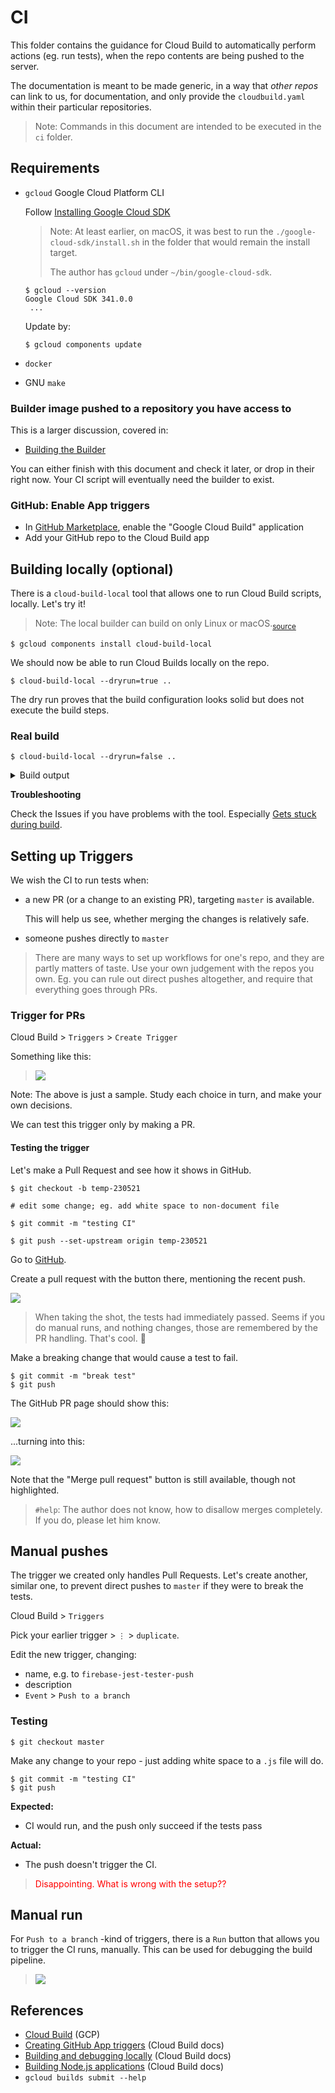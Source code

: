 # CI

This folder contains the guidance for Cloud Build to automatically perform actions (eg. run tests), when the repo contents are being pushed to the server.

The documentation is meant to be made generic, in a way that *other repos* can link to us, for documentation, and only provide the `cloudbuild.yaml` within their particular repositories. 

>Note: Commands in this document are intended to be executed in the `ci` folder.

## Requirements

- `gcloud` Google Cloud Platform CLI

   Follow [Installing Google Cloud SDK](https://cloud.google.com/sdk/docs/install)
	
	>Note: At least earlier, on macOS, it was best to run the `./google-cloud-sdk/install.sh` in the folder that would remain the install target. 
	>
	>The author has `gcloud` under `~/bin/google-cloud-sdk`.

   ```
   $ gcloud --version
   Google Cloud SDK 341.0.0
	...
   ```

   Update by: 
   
   ```
   $ gcloud components update
   ```

- `docker`
- GNU `make`

<!-- whisper
>Note: We might switch `make` out, in favour of Bash scripts. `#later`
-->

### Builder image pushed to a repository you have access to

This is a larger discussion, covered in:

- [Building the Builder](Building%20the%20Builder.md)

You can either finish with this document and check it later, or drop in their right now. Your CI script will eventually need the builder to exist. 

### GitHub: Enable App triggers

- In [GitHub Marketplace](https://github.com/marketplace), enable the "Google Cloud Build" application
- Add your GitHub repo to the Cloud Build app


## Building locally (optional)

There is a `cloud-build-local` tool that allows one to run Cloud Build scripts, locally. Let's try it!

>Note: The local builder can build on only Linux or macOS.<sub>[source](https://cloud.google.com/build/docs/build-debug-locally#restrictions_and_limitations)</sub>

```
$ gcloud components install cloud-build-local
```

We should now be able to run Cloud Builds locally on the repo.

```
$ cloud-build-local --dryrun=true ..
```

The dry run proves that the build configuration looks solid but does not execute the build steps.

### Real build

```
$ cloud-build-local --dryrun=false ..
```

<details>
<summary>Build output</summary>

```
$ cloud-build-local --dryrun=false ..
2021/03/26 10:03:52 Warning: The server docker version installed (20.10.5) is different from the one used in GCB (19.03.8)
2021/03/26 10:03:52 Warning: The client docker version installed (20.10.5) is different from the one used in GCB (19.03.8)
Using default tag: latest
latest: Pulling from cloud-builders/metadata
Digest: sha256:ac630903464f3fa39c8c1698c9d867dfdbc66d55e09c0518725440af1bf95b18
Status: Image is up to date for gcr.io/cloud-builders/metadata:latest
gcr.io/cloud-builders/metadata:latest
2021/03/26 10:04:35 Started spoofed metadata server
2021/03/26 10:04:35 Build id = localbuild_7b99d6da-d98f-4954-bca4-88f59486a339
2021/03/26 10:04:35 status changed to "BUILD"
BUILD
Starting Step #0
Step #0: Already have image (with digest): eu.gcr.io/groundlevel-160221/firebase-custom-builder
Step #0: /workspace/packages/backend
Finished Step #0
2021/03/26 10:04:36 Step Step #0 finished
Starting Step #1
Step #1: Already have image (with digest): eu.gcr.io/groundlevel-160221/firebase-custom-builder
Step #1: npm WARN deprecated request@2.88.2: request has been deprecated, see https://github.com/request/request/issues/3142
Step #1: npm WARN deprecated har-validator@5.1.5: this library is no longer supported
Step #1: npm WARN deprecated request-promise-native@1.0.9: request-promise-native has been deprecated because it extends the now deprecated request package, see https://github.com/request/request/issues/3142
Step #1: 
Step #1: > core-js@3.6.5 postinstall /workspace/packages/backend/node_modules/core-js
Step #1: > node -e "try{require('./postinstall')}catch(e){}"
Step #1: 
Step #1: Thank you for using core-js ( https://github.com/zloirock/core-js ) for polyfilling JavaScript standard library!
Step #1: 
Step #1: The project needs your help! Please consider supporting of core-js on Open Collective or Patreon: 
Step #1: > https://opencollective.com/core-js 
Step #1: > https://www.patreon.com/zloirock 
Step #1: 
Step #1: Also, the author of core-js ( https://github.com/zloirock ) is looking for a good job -)
Step #1: 
Step #1: 
Step #1: > protobufjs@6.10.2 postinstall /workspace/packages/backend/node_modules/protobufjs
Step #1: > node scripts/postinstall
Step #1: 
Step #1: npm WARN lifecycle @local/back-end@~postinstall: cannot run in wd @local/back-end@ (cd functions && npm install) (wd=/workspace/packages/backend)
Step #1: npm WARN optional SKIPPING OPTIONAL DEPENDENCY: fsevents@^2.2.1 (node_modules/jest-haste-map/node_modules/fsevents):
Step #1: npm WARN notsup SKIPPING OPTIONAL DEPENDENCY: Unsupported platform for fsevents@2.3.2: wanted {"os":"darwin","arch":"any"} (current: {"os":"linux","arch":"x64"})
Step #1: 
Step #1: added 9 packages from 20 contributors, removed 12 packages, updated 613 packages and audited 580 packages in 57.549s
Step #1: 
Step #1: 42 packages are looking for funding
Step #1:   run `npm fund` for details
Step #1: 
Step #1: found 0 vulnerabilities
Step #1: 
Finished Step #1
2021/03/26 10:05:36 Step Step #1 finished
Starting Step #2
Step #2: Already have image (with digest): eu.gcr.io/groundlevel-160221/firebase-custom-builder
Step #2: 
Step #2: > @local/back-end@ test /workspace/packages/backend
Step #2: > npm run ci
Step #2: 
Step #2: 
Step #2: > @local/back-end@ ci /workspace/packages/backend
Step #2: > npm run ci:seq
Step #2: 
Step #2: 
Step #2: > @local/back-end@ ci:seq /workspace/packages/backend
Step #2: > firebase emulators:exec --project=bunny --only firestore,functions "npm run _ci_init && npm run --silent _ci_fns && npm run --silent _ci_rules"
Step #2: 
Step #2: i  emulators: Starting emulators: functions, firestore
Step #2: ⚠  functions: The following emulators are not running, calls to these services from the Functions emulator will affect production: auth, database, hosting, pubsub
Step #2: ⚠  Your requested "node" version "^14 || ^15" doesn't match your global version "14"
Step #2: ⚠  functions: You are not signed in to the Firebase CLI. If you have authorized this machine using gcloud application-default credentials those may be discovered and used to access production services.
Step #2: ⚠  functions: Unable to fetch project Admin SDK configuration, Admin SDK behavior in Cloud Functions emulator may be incorrect.
Step #2: i  firestore: downloading cloud-firestore-emulator-v1.11.12.jar...
Step #2: 
Step #2: i  firestore: Firestore Emulator logging to firestore-debug.log
Step #2: i  functions: Watching "/workspace/packages/backend/functions" for Cloud Functions...
Step #2: ✔  functions[userInfoShadow_2]: firestore function initialized.
Step #2: ✔  functions[logs_1]: http function initialized (http://localhost:5002/bunny/us-central1/logs_1).
Step #2: i  Running script: npm run _ci_init && npm run --silent _ci_fns && npm run --silent _ci_rules
Step #2: 
Step #2: > @local/back-end@ _ci_init /workspace/packages/backend
Step #2: > node test/prime-docs.js
Step #2: 
Step #2: Primed :)
Step #2: (node:124) ExperimentalWarning: VM Modules is an experimental feature. This feature could change at any time
Step #2: (Use `node --trace-warnings ...` to show where the warning was created)
Step #2: PASS test-fns/userInfo.test.js
Step #2:   userInfo shadowing
Step #2:     ✓ Central user information is not distributed to a project where the user is not a member (315 ms)
Step #2:     ○ skipped Central user information is distributed to a project where the user is a member
Step #2: 
Step #2: Test Suites: 1 passed, 1 total
Step #2: Tests:       1 skipped, 1 passed, 2 total
Step #2: Snapshots:   0 total
Step #2: Time:        1.399 s
Step #2: Ran all test suites.
Step #2: i  functions: Beginning execution of "userInfoShadow_2"
Step #2: >  Global userInfo/xyz change detected:  { displayName: 'blah', photoURL: 'https://no-such.png' }
Step #2: >  User 'xyz' not found in any of the projects.
Step #2: i  functions: Finished "userInfoShadow_2" in ~1s
Step #2: (node:172) ExperimentalWarning: VM Modules is an experimental feature. This feature could change at any time
Step #2: (Use `node --trace-warnings ...` to show where the warning was created)
Step #2: Cleared and primed!
Step #2: Docs primed for test-rules.
Step #2: PASS test-rules/projectsC/index.test.js
Step #2:   '/projects' rules
Step #2:     ✓ unauthenticated access should fail (593 ms)
Step #2:     ✓ user who is not part of the project shouldn't be able to read it (175 ms)
Step #2:     ✓ user who is an author or a collaborator can read a project (that is not 'removed') (272 ms)
Step #2:     ✓ user needs to be an author, to read a 'removed' project (46 ms)
Step #2:     ✓ any authenticated user may create a project, but must include themselves as an author (429 ms)
Step #2:     ✓ An author can change '.title' (122 ms)
Step #2:     ✓ An author can not change the creation time (96 ms)
Step #2:     ✓ An author can mark a project '.removed' (94 ms)
Step #2:     ✓ An author can remove the '.removed' mark (109 ms)
Step #2:     ✓ An author can add new authors, and remove authors as long as one remains (313 ms)
Step #2:     ✓ no user should be able to delete a project (only cloud functions or manual) (42 ms)
Step #2: 
Step #2: PASS test-rules/projectsC/symbolsC.test.js
Step #2:   '/projects/.../symbols' rules
Step #2:     ✓ unauthenticated access should fail (131 ms)
Step #2:     ✓ user who is not part of the project shouldn't be able to read (73 ms)
Step #2:     ✓ project members may read all symbols (306 ms)
Step #2:     ✓ all members may create; creator needs to claim the symbol to themselves (391 ms)
Step #2:     ✓ members may claim a non-claimed symbol (269 ms)
Step #2:     ✓ members may do changes to an already claimed (by them) symbol (125 ms)
Step #2:     ✓ claim cannot be changed (e.g. extended) (50 ms)
Step #2:     ✓ members may delete a symbol claimed to themselves (103 ms)
Step #2:     ○ skipped members may revoke a claim
Step #2: 
Step #2: PASS test-rules/invitesC.test.js
Step #2:   '/invites' rules
Step #2:     ✓ no-one should be able to read (254 ms)
Step #2:     ✓ only a member of a project can invite; only author can invite as-author (484 ms)
Step #2:     ✓ validity: server time; identifying oneself; 'email:project' as id (189 ms)
Step #2: 
Step #2: PASS test-rules/userInfoC.test.js
Step #2:   '/userInfo' rules
Step #2:     ✓ no-one should be able to read (169 ms)
Step #2:     ✓ only the user themselves can write the info (443 ms)
Step #2: 
Step #2: PASS test-rules/projectsC/userInfoC.test.js
Step #2:   '/projects/.../userInfo/' rules
Step #2:     ✓ unauthenticated access should fail (115 ms)
Step #2:     ✓ user who is not part of the project shouldn't be able to read (61 ms)
Step #2:     ✓ project members may read all symbols (74 ms)
Step #2:     ✓ all members may create their own entry (133 ms)
Step #2:     ✓ one cannot create an entry for another member (36 ms)
Step #2:     ✓ members may update the 'lastActive' field (of their own doc) (45 ms)
Step #2:     ✓ members may not update the 'lastActive' field of other members (46 ms)
Step #2:     ✓ members may not update fields that Cloud Function updates (42 ms)
Step #2:     ✓ members may not delete their document (47 ms)
Step #2: 
Step #2: Test Suites: 5 passed, 5 total
Step #2: Tests:       1 skipped, 33 passed, 34 total
Step #2: Snapshots:   0 total
Step #2: Time:        7.951 s
Step #2: Ran all test suites.
Step #2: ✔  Script exited successfully (code 0)
Step #2: i  emulators: Shutting down emulators.
Step #2: i  functions: Stopping Functions Emulator
Step #2: i  firestore: Stopping Firestore Emulator
Step #2: i  hub: Stopping emulator hub
Finished Step #2
2021/03/26 10:06:11 Step Step #2 finished
Starting Step #3
...
```
</details>


**Troubleshooting**

Check the Issues if you have problems with the tool. Especially [Gets stuck during build](https://github.com/GoogleCloudPlatform/cloud-build-local/issues/79).


## Setting up Triggers

We wish the CI to run tests when:

- a new PR (or a change to an existing PR), targeting `master` is available.
  
  This will help us see, whether merging the changes is relatively safe.

- someone pushes directly to `master`  

>There are many ways to set up workflows for one's repo, and they are partly matters of taste. Use your own judgement with the repos you own. Eg. you can rule out direct pushes altogether, and require that everything goes through PRs.

### Trigger for PRs

Cloud Build > `Triggers` > `Create Trigger`

Something like this:

>![](.images/edit-trigger.png)

Note: The above is just a sample. Study each choice in turn, and make your own decisions.

We can test this trigger only by making a PR. 

#### Testing the trigger

Let's make a Pull Request and see how it shows in GitHub.

```
$ git checkout -b temp-230521

# edit some change; eg. add white space to non-document file

$ git commit -m "testing CI"

$ git push --set-upstream origin temp-230521
```

Go to [GitHub](https://github.com/akauppi/firebase-jest-testing).

Create a pull request with the button there, mentioning the recent push.

![](.images/github-pr-checks-pass.png)

>When taking the shot, the tests had immediately passed. Seems if you do manual runs, and nothing changes, those are remembered by the PR handling. That's cool. 🧊

Make a breaking change that would cause a test to fail.

```
$ git commit -m "break test"
$ git push
```

The GitHub PR page should show this:

![](.images/github-pr-processing.png)

...turning into this:

![](.images/github-pr-failed.png)

Note that the "Merge pull request" button is still available, though not highlighted.

>`#help`: The author does not know, how to disallow merges completely. If you do, please let him know.


## Manual pushes

The trigger we created only handles Pull Requests. Let's create another, similar one, to prevent direct pushes to `master` if they were to break the tests.

Cloud Build > `Triggers` 

Pick your earlier trigger > `⋮` > `duplicate`. 

Edit the new trigger, changing:

- name, e.g. to `firebase-jest-tester-push`
- description
- `Event` > `Push to a branch`

### Testing

```
$ git checkout master
```

Make any change to your repo - just adding white space to a `.js` file will do.

```
$ git commit -m "testing CI"
$ git push
```

**Expected:**

- CI would run, and the push only succeed if the tests pass

**Actual:**

- The push doesn't trigger the CI.

><font color=red>Disappointing. What is wrong with the setup??</font>


## Manual run

For `Push to a branch` -kind of triggers, there is a `Run` button that allows you to trigger the CI runs, manually. This can be used for debugging the build pipeline.

>![](.images/run-trigger.png)


<!--
tbd. describe better, merge with what is in 'DEVS.md'?

## Maintenance

>Cloud Build does not automatically delete contents in this bucket. To delete objects you're no longer using for builds, you can either set up lifecycle configuration on the bucket or manually delete the objects.

So each build you do (at least using the `gcloud builds submit` command) adds to a pile of sources.

Pay it a visit some day.
-->


## References

- [Cloud Build](https://cloud.google.com/build/) (GCP)
- [Creating GitHub App triggers](https://cloud.google.com/build/docs/automating-builds/create-github-app-triggers) (Cloud Build docs)
- [Building and debugging locally](https://cloud.google.com/build/docs/build-debug-locally) (Cloud Build docs)
- [Building Node.js applications](https://cloud.google.com/build/docs/building/build-nodejs) (Cloud Build docs)
- `gcloud builds submit --help`

